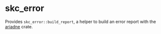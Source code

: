 # skc_error

Provides `skc_error::build_report`, a helper to build an error report with the [ariadne](https://crates.io/crates/ariadne) crate.
